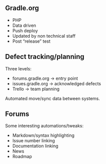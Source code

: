 ## Gradle.org

* PHP
* Data driven
* Push deploy
* Updated by non technical staff
* Post “release” test

## Defect tracking/planning

Three levels:

* forums.gradle.org -> entry point
* issues.gradle.org -> acknowledged defects
* Trello -> team planning

Automated move/sync data between systems.

## Forums

Some interesting automations/tweaks:

* Markdown/syntax highlighting
* Issue number linking
* Documentation linking
* News
* Roadmap

